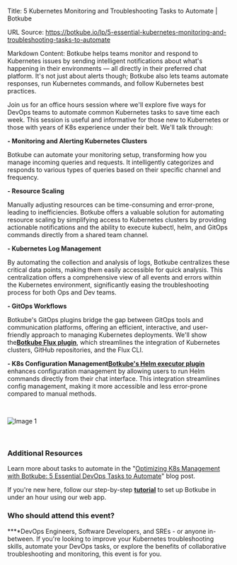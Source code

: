 Title: 5 Kubernetes Monitoring and Troubleshooting Tasks to Automate | Botkube

URL Source: https://botkube.io/lp/5-essential-kubernetes-monitoring-and-troubleshooting-tasks-to-automate

Markdown Content:
Botkube helps teams monitor and respond to Kubernetes issues by sending intelligent notifications about what's happening in their environments — all directly in their preferred chat platform. It's not just about alerts though; Botkube also lets teams automate responses, run Kubernetes commands, and follow Kubernetes best practices.

Join us for an office hours session where we'll explore five ways for DevOps teams to automate common Kubernetes tasks to save time each week. This session is useful and informative for those new to Kubernetes or those with years of K8s experience under their belt. We'll talk through:

**- Monitoring and Alerting Kubernetes Clusters**

Botkube can automate your monitoring setup, transforming how you manage incoming queries and requests. It intelligently categorizes and responds to various types of queries based on their specific channel and frequency.

**- Resource Scaling**

Manually adjusting resources can be time-consuming and error-prone, leading to inefficiencies. Botkube offers a valuable solution for automating resource scaling by simplifying access to Kubernetes clusters by providing actionable notifications and the ability to execute kubectl, helm, and GitOps commands directly from a shared team channel.

**- Kubernetes Log Management**

By automating the collection and analysis of logs, Botkube centralizes these critical data points, making them easily accessible for quick analysis. This centralization offers a comprehensive view of all events and errors within the Kubernetes environment, significantly easing the troubleshooting process for both Ops and Dev teams.

**- GitOps Workflows**

Botkube's GitOps plugins bridge the gap between GitOps tools and communication platforms, offering an efficient, interactive, and user-friendly approach to managing Kubernetes deployments. We'll show the[**Botkube Flux plugin**](https://botkube.io/blog/introducing-botkubes-integration-with-flux), which streamlines the integration of Kubernetes clusters, GitHub repositories, and the Flux CLI.

**\- K8s Configuration Management**[**Botkube's Helm executor plugin**](https://botkube.io/learn/helm-charts) enhances configuration management by allowing users to run Helm commands directly from their chat interface. This integration streamlines config management, making it more accessible and less error-prone compared to manual methods.

‍

![Image 1](https://cdn.prod.website-files.com/634fabb21508d6c9db9bc46f/65a0710c644fa0ebb76293d8_DJDInRt7FR5LTwmVqnG4WM9OBv7o9_FmRKnG5sA9F-UU-kqljSWEtByVtVP37PhGh2wq7eezjjCNzzjlYyIOyqlAfEMDA6UdSCs5AUJLKfcy3qqXg8cEOoJTdi4S-5Z_Otd9bgcKLoeY5gEcWNa0D4U.gif)

‍

### Additional Resources

Learn more about tasks to automate in the "[Optimizing K8s Management with Botkube: 5 Essential DevOps Tasks to Automate](https://botkube.io/blog/botkube-5-essential-devopstasks-to-automate)" blog post.

If you're new here, follow our step-by-step [**tutorial**](https://botkube.io/blog/maximize-your-devops-teams-efficiency-with-botkube-and-microsoft-teams) to set up Botkube in under an hour using our web app.

### ‍**Who should attend this event?**

**‍**DevOps Engineers, Software Developers, and SREs - or anyone in-between. If you're looking to improve your Kubernetes troubleshooting skills, automate your DevOps tasks, or explore the benefits of collaborative troubleshooting and monitoring, this event is for you.

‍
